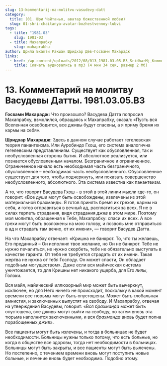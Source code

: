 ```yaml
---
slug: 13-kommentarij-na-molitvu-vasudevy-datt
category:
  title: (01. Шри Чайтанья, аватар божественной любви)
  slug: 01-shri-chaitanya-avatar-bozhestvennoy-lubvi
tags:
  - title: "1981.03"
    slug: 1981-03
  - title: Махапрабху
    slug: mahaprabhu
author: Шрила Бхакти Ракшак Шридхар Дев-Госвами Махарадж
links:
  - href: /wp-content/uploads/2012/08/013_1981.03.05.B3_SridharMj_Kommentariy_na_molitvu_Vasudevy_Datty.mp3
    title: Скачать аудиозапись в mp3 (4 мин 34 сек, размер 2 Мб)
---
```


# 13. Комментарий на молитву Васудевы Датты. 1981.03.05.B3

**Госвами Махарадж:** Что произошло? Васудева Датта попросил Махапрабху, взмолился, обращаясь к Махапрабху, сказал: «Пусть вся Вселенная освободится, все дживы будут спасены, а я приму бремя их кармы на себя».

**Шридхар Махарадж:** Здесь в данном случае работает гегелевская теория панантеизма. Или Ауробиндо Гхош, его система аналогична гегелевским представлениям. Существует как обусловленная, так и необусловленная стороны бытия. И абсолютное реализуется, или познается обусловленным началом. Безграничное и ограниченное. Ограниченное начало есть необходимая часть безграничного, обусловленное – необходимая часть необусловленного. Обусловленное существует для того, чтобы подчеркнуть, или показать совершенство необусловленного, абсолютного. Эта система известна как панантеизм.

А то, что говорит Васудева Гхош – в этой в этой линии мысли где-то, он говорит: «Все души могут быть освобождены, извлечены из этой материальной брахманды. Я готов принять бремя их грехов, кармы на себя, и готов отправиться в вечный ад, расплатиться за всех. Я не в силах терпеть страдания, видя страдания *джив* в этом мире. Поэтому моя молитва, обращенная к Тебе, Махапрабху: спаси их всех. А все грехи могут быть возложены на мою голову, и позволь мне отправиться в ад и страдать там вечно, от их имени», — говорит Васудев Датта.

На что Махапрабху отвечает: «Кришна не банкрот. То, что ты желаешь, Его преданный – Он исполнил твое желание, но Он не банкрот. Тебе не нужно печалиться, не нужно скорбеть, тебе не обязательно выступать в качестве гаранта. От тебя не требуется страдать от их имени. Такая жертва не нужна от тебя Господу. Он может спасти, Он обладает подобным могуществом». Даже если вся майическая система уничтожается, то для Кришны нет никакого ущерба, для Его *лилы*, Голоки.

Вся майя, майический иллюзорный мир может быть вычеркнут, исключен, но для Него ничего не происходит, поскольку в какой момент времени все тюрьмы могут быть опустошены. Может быть глобальная амнистия, и заключенных выпустят на свободу. И Махапрабху, отвечая на утверждения Васудевы, говорит: «Вся *брахманда* может быть опустошена, все дживы могут выйти на свободу, но затем вновь эта тюрьма наполнится заключенными, и вся *брахманда* вновь будет полна порабощенных *джив*».

Все пациенты могут быть излечены, и тогда в больницах не будет необходимости. Больницы нужны только потому, что есть больные, но когда в обществе все здоровы, тогда нет необходимости в больницах. Больницы могут быть закрыты, и все пациенты могут быть вылечены. Но постепенно, с течением времени вновь могут поступить новые больные, и лечение вновь будет необходимо. Подобно этому.

